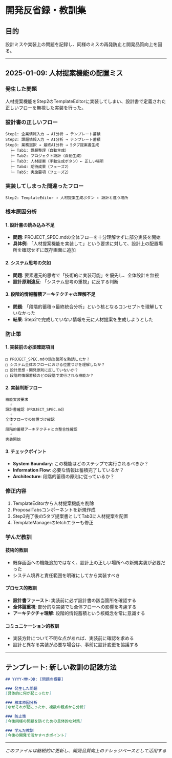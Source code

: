 # 開発反省録・教訓集

## 目的
設計ミスや実装上の問題を記録し、同様のミスの再発防止と開発品質向上を図る。

---

## 2025-01-09: 人材提案機能の配置ミス

### 発生した問題
人材提案機能をStep2のTemplateEditorに実装してしまい、設計書で定義された正しいフローを無視した実装を行った。

### 設計書の正しいフロー
```
Step1: 企業情報入力 → AI分析 → テンプレート蓄積
Step2: 課題情報入力 → AI分析 → テンプレート蓄積  
Step3: 業務選択 → 最終AI分析 → 5タブ提案書生成
  ├─ Tab1: 課題整理（自動生成）
  ├─ Tab2: プロジェクト設計（自動生成）
  ├─ Tab3: 人材提案（手動生成ボタン）← 正しい場所
  ├─ Tab4: 期待成果（フェーズ2）
  └─ Tab5: 実施要項（フェーズ2）
```

### 実装してしまった間違ったフロー
```
Step2: TemplateEditor → 人材提案生成ボタン ← 設計と違う場所
```

### 根本原因分析

#### 1. 設計書の読み込み不足
- **問題**: PROJECT_SPEC.mdの全体フローを十分理解せずに部分実装を開始
- **具体例**: 「人材提案機能を実装して」という要求に対して、設計上の配置場所を確認せずに既存画面に追加

#### 2. システム思考の欠如
- **問題**: 要素還元的思考で「技術的に実装可能」を優先し、全体設計を無視
- **設計原則違反**: 「システム思考の重視」に反する判断

#### 3. 段階的情報蓄積アーキテクチャの理解不足
- **問題**: 「段階的蓄積→最終統合分析」という核となるコンセプトを理解していなかった
- **結果**: Step2で完成していない情報を元に人材提案を生成しようとした

### 防止策

#### 1. 実装前の必須確認項目
```
□ PROJECT_SPEC.mdの該当箇所を熟読したか？
□ システム全体のフローにおける位置づけを理解したか？
□ 設計思想・開発原則に反していないか？
□ 段階的情報蓄積のどの段階で実行される機能か？
```

#### 2. 実装判断フロー
```
機能実装要求
  ↓
設計書確認（PROJECT_SPEC.md）
  ↓
全体フローでの位置づけ確認
  ↓
段階的蓄積アーキテクチャとの整合性確認
  ↓
実装開始
```

#### 3. チェックポイント
- **System Boundary**: この機能はどのステップで実行されるべきか？
- **Information Flow**: 必要な情報は蓄積完了しているか？
- **Architecture**: 段階的蓄積の原則に従っているか？

### 修正内容
1. TemplateEditorから人材提案機能を削除
2. ProposalTabsコンポーネントを新規作成
3. Step3完了後の5タブ提案書としてTab3に人材提案を配置
4. TemplateManagerのfetchエラーも修正

### 学んだ教訓

#### 技術的教訓
- 既存画面への機能追加ではなく、設計上の正しい場所への新規実装が必要だった
- システム境界と責任範囲を明確にしてから実装すべき

#### プロセス的教訓  
- **設計書ファースト**: 実装前に必ず設計書の該当箇所を確認する
- **全体論重視**: 部分的な実装でも全体フローへの影響を考慮する
- **アーキテクチャ理解**: 段階的情報蓄積という核概念を常に意識する

#### コミュニケーション的教訓
- 実装方針について不明な点があれば、実装前に確認を求める
- 設計と異なる実装が必要な場合は、事前に設計変更を協議する

---

## テンプレート: 新しい教訓の記録方法

```markdown
## YYYY-MM-DD: [問題の概要]

### 発生した問題
[具体的に何が起こったか]

### 根本原因分析
[なぜそれが起こったか、複数の観点から分析]

### 防止策
[今後同様の問題を防ぐための具体的な対策]

### 学んだ教訓
[今後の開発で活かすべきポイント]
```

---

*このファイルは継続的に更新し、開発品質向上のナレッジベースとして活用する*